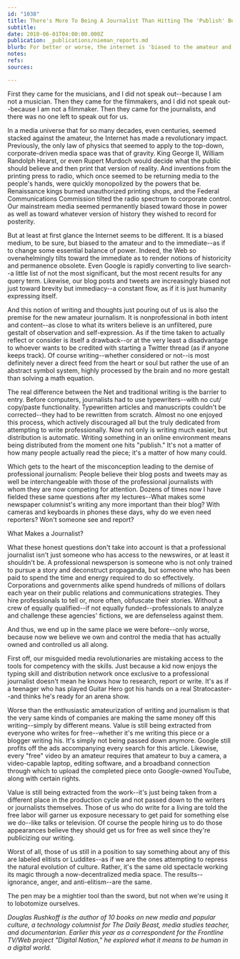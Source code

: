 ```yaml
---
id: "1038"
title: There's More To Being A Journalist Than Hitting The 'Publish' Button
subtitle: 
date: 2010-06-01T04:00:00.000Z
publication: _publications/nieman_reports.md
blurb: For better or worse, the internet is 'biased to the amateur and to the immediate.'
notes: 
refs: 
sources: 

---
```

First they came for the musicians, and I did not speak out--because I am not a musician. Then they came for the filmmakers, and I did not speak out--because I am not a filmmaker. Then they came for the journalists, and there was no one left to speak out for us.

In a media universe that for so many decades, even centuries, seemed stacked against the amateur, the Internet has made a revolutionary impact. Previously, the only law of physics that seemed to apply to the top-down, corporate-driven media space was that of gravity. King George II, William Randolph Hearst, or even Rupert Murdoch would decide what the public should believe and then print that version of reality. And inventions from the printing press to radio, which once seemed to be returning media to the people's hands, were quickly monopolized by the powers that be. Renaissance kings burned unauthorized printing shops, and the Federal Communications Commission tilted the radio spectrum to corporate control. Our mainstream media seemed permanently biased toward those in power as well as toward whatever version of history they wished to record for posterity.

But at least at first glance the Internet seems to be different. It is a biased medium, to be sure, but biased to the amateur and to the immediate--as if to change some essential balance of power. Indeed, the Web so overwhelmingly tilts toward the immediate as to render notions of historicity and permanence obsolete. Even Google is rapidly converting to live search--a little list of not the most significant, but the most recent results for any query term. Likewise, our blog posts and tweets are increasingly biased not just toward brevity but immediacy--a constant flow, as if it is just humanity expressing itself.

And this notion of writing and thoughts just pouring out of us is also the premise for the new amateur journalism. It is nonprofessional in both intent and content--as close to what its writers believe is an unfiltered, pure gestalt of observation and self-expression. As if the time taken to actually reflect or consider is itself a drawback--or at the very least a disadvantage to whoever wants to be credited with starting a Twitter thread (as if anyone keeps track). Of course writing--whether considered or not--is most definitely never a direct feed from the heart or soul but rather the use of an abstract symbol system, highly processed by the brain and no more gestalt than solving a math equation.

The real difference between the Net and traditional writing is the barrier to entry. Before computers, journalists had to use typewriters--with no cut/ copy/paste functionality. Typewritten articles and manuscripts couldn't be corrected--they had to be rewritten from scratch. Almost no one enjoyed this process, which actively discouraged all but the truly dedicated from attempting to write professionally. Now not only is writing much easier, but distribution is automatic. Writing something in an online environment means being distributed from the moment one hits "publish." It's not a matter of how many people actually read the piece; it's a matter of how many could.

Which gets to the heart of the misconception leading to the demise of professional journalism: People believe their blog posts and tweets may as well be interchangeable with those of the professional journalists with whom they are now competing for attention. Dozens of times now I have fielded these same questions after my lectures--What makes some newspaper columnist's writing any more important than their blog? With cameras and keyboards in phones these days, why do we even need reporters? Won't someone see and report?

What Makes a Journalist?

What these honest questions don't take into account is that a professional journalist isn't just someone who has access to the newswires, or at least it shouldn't be. A professional newsperson is someone who is not only trained to pursue a story and deconstruct propaganda, but someone who has been paid to spend the time and energy required to do so effectively. Corporations and governments alike spend hundreds of millions of dollars each year on their public relations and communications strategies. They hire professionals to tell or, more often, obfuscate their stories. Without a crew of equally qualified--if not equally funded--professionals to analyze and challenge these agencies' fictions, we are defenseless against them.

And thus, we end up in the same place we were before--only worse, because now we believe we own and control the media that has actually owned and controlled us all along.

First off, our misguided media revolutionaries are mistaking access to the tools for competency with the skills. Just because a kid now enjoys the typing skill and distribution network once exclusive to a professional journalist doesn't mean he knows how to research, report or write. It's as if a teenager who has played Guitar Hero got his hands on a real Stratocaster--and thinks he's ready for an arena show.

Worse than the enthusiastic amateurization of writing and journalism is that the very same kinds of companies are making the same money off this writing--simply by different means. Value is still being extracted from everyone who writes for free--whether it's me writing this piece or a blogger writing his. It's simply not being passed down anymore. Google still profits off the ads accompanying every search for this article. Likewise, every "free" video by an amateur requires that amateur to buy a camera, a video-capable laptop, editing software, and a broadband connection through which to upload the completed piece onto Google-owned YouTube, along with certain rights.

Value is still being extracted from the work--it's just being taken from a different place in the production cycle and not passed down to the writers or journalists themselves. Those of us who do write for a living are told the free labor will garner us exposure necessary to get paid for something else we do--like talks or television. Of course the people hiring us to do those appearances believe they should get us for free as well since they're publicizing our writing.

Worst of all, those of us still in a position to say something about any of this are labeled elitists or Luddites--as if we are the ones attempting to repress the natural evolution of culture. Rather, it's the same old spectacle working its magic through a now-decentralized media space. The results--ignorance, anger, and anti-elitism--are the same.

The pen may be a mightier tool than the sword, but not when we're using it to lobotomize ourselves.

*Douglas Rushkoff is the author of 10 books on new media and popular culture, a technology columnist for The Daily Beast, media studies teacher, and documentarian. Earlier this year as a correspondent for the Frontline TV/Web project "Digital Nation," he explored what it means to be human in a digital world.*